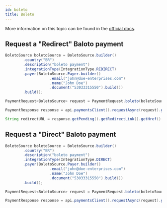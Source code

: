 ```yaml
---
id: boleto
title: Boleto
---
```


More information on this topic can be found in the [official docs](https://docs.checkout.com/payments/payment-methods/cash-and-atm-payment/boleto-bancario).

## Request a "Redirect" Baloto payment

```java
BoletoSource boletoSource = BoletoSource.builder()
        .country("BR")
        .description("boleto payment")
        .integrationType(IntegrationType.REDIRECT)
        .payer(BoletoSource.Payer.builder()
                    .email("john@doe-enterprises.com")
                    .name("John Doe")
                    .document("53033315550").build())
        .build();

PaymentRequest<BoletoSource> request = PaymentRequest.boleto(boletoSource, com.checkout.common.Currency.BRL, 100L);

PaymentResponse response = api.paymentsClient().requestAsync(request).get();

String redirectURL = response.getPending().getRedirectLink().getHref()
```

## Request a "Direct" Baloto payment

```java
BoletoSource boletoSource = BoletoSource.builder()
        .country("BR")
        .description("boleto payment")
        .integrationType(IntegrationType.DIRECT)
        .payer(BoletoSource.Payer.builder()
                    .email("john@doe-enterprises.com")
                    .name("John Doe")
                    .document("53033315550").build())
        .build();

PaymentRequest<BoletoSource> request = PaymentRequest.boleto(boletoSource, com.checkout.common.Currency.BRL, 100L);

PaymentResponse response = api.paymentsClient().requestAsync(request).get();
```
